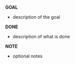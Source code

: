 **GOAL**
- description of the goal

**DONE**
- description of what is done

**NOTE**
- optional notes